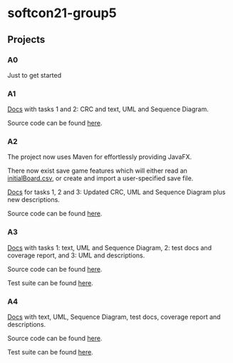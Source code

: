 # softcon21-group5

## Projects

### A0

Just to get started

### A1

[Docs](a1/docs) with tasks 1 and 2: CRC and text, UML and Sequence Diagram.

Source code can be found [here](a1/src/ch/uzh/softcon/one).

### A2

The project now uses Maven for effortlessly providing JavaFX.

There now exist save game features which will either read an [initialBoard.csv](a2/resources/initialBoard.csv), or create and import a user-specified save file.

[Docs](a2/docs) for tasks 1, 2 and 3: Updated CRC, UML and Sequence Diagram plus new descriptions.

Source code can be found [here](a2/src/main/java/ch/uzh/softcon/one).

### A3

[Docs](a3/docs) with tasks 1: text, UML and Sequence Diagram, 2: test docs and coverage report, and 3: UML and descriptions.

Source code can be found [here](a3/src/main/java/ch/uzh/softcon/one).

Test suite can be found [here](a3/src/test/ch/uzh/softcon/one).

### A4
[Docs](a4/docs) with text, UML, Sequence Diagram, test docs, coverage report and descriptions.

Source code can be found [here](a4/src/main/java/ch/uzh/softcon/four).

Test suite can be found [here](a4/src/test/ch/uzh/softcon/four).

